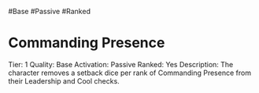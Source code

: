 #Base 
#Passive 
#Ranked 

# Commanding Presence
Tier: 1
Quality: Base
Activation: Passive
Ranked: Yes
Description: The character removes a setback dice per rank of Commanding Presence from their Leadership and Cool checks.